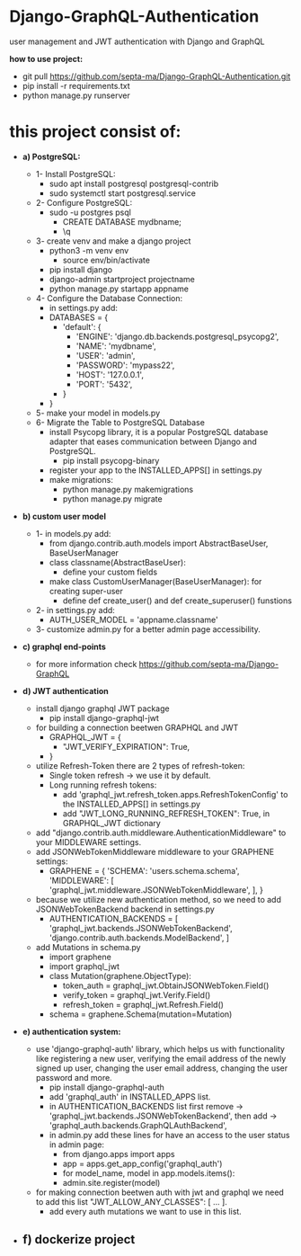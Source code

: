 # Django-GraphQL-Authentication
user management and JWT authentication with Django and GraphQL

**how to use project:**
- git pull https://github.com/septa-ma/Django-GraphQL-Authentication.git
- pip install -r requirements.txt
- python manage.py runserver
    
# this project consist of:

- **a) PostgreSQL:**
    - 1- Install PostgreSQL: 
        - sudo apt install postgresql postgresql-contrib
        - sudo systemctl start postgresql.service
    - 2- Configure PostgreSQL:
        - sudo -u postgres psql
            - CREATE DATABASE mydbname;
            - \q
    - 3- create venv and make a django project
        - python3 -m venv env
            - source env/bin/activate
        - pip install django
        - django-admin startproject projectname
        - python manage.py startapp appname
    - 4- Configure the Database Connection:
        - in settings.py add:
        - DATABASES = {
            - 'default': {
                - 'ENGINE': 'django.db.backends.postgresql_psycopg2',
                - 'NAME': 'mydbname', 
                - 'USER': 'admin', 
                - 'PASSWORD': 'mypass22',
                - 'HOST': '127.0.0.1', 
                - 'PORT': '5432',
            - }
        - }
    - 5- make your model in models.py
    - 6- Migrate the Table to PostgreSQL Database
        - install Psycopg library, it is a popular PostgreSQL database adapter that eases communication between Django and PostgreSQL.
            - pip install psycopg-binary
        - register your app to the INSTALLED_APPS[] in settings.py
        - make migrations:
            - python manage.py makemigrations
            - python manage.py migrate

- **b) custom user model**
    - 1- in models.py add:
        - from django.contrib.auth.models import AbstractBaseUser, BaseUserManager
        - class classname(AbstractBaseUser):
            - define your custom fields
        - make class CustomUserManager(BaseUserManager): for creating super-user
            - define def create_user() and def create_superuser() funstions
    - 2- in settings.py add:
        - AUTH_USER_MODEL = 'appname.classname'
    - 3- customize admin.py for a better admin page accessibility.

- **c) graphql end-points**
    - for more information check https://github.com/septa-ma/Django-GraphQL

- **d) JWT authentication**
    - install django graphql JWT package
        - pip install django-graphql-jwt
    - for building a connection beetwen GRAPHQL and JWT
        -   GRAPHQL_JWT = {
            -    "JWT_VERIFY_EXPIRATION": True,
        -   }
    - utilize Refresh-Token there are 2 types of refresh-token:
        - Single token refresh -> we use it by default.
        - Long running refresh tokens:
            - add 'graphql_jwt.refresh_token.apps.RefreshTokenConfig' to the INSTALLED_APPS[] in settings.py
            - add "JWT_LONG_RUNNING_REFRESH_TOKEN": True, in GRAPHQL_JWT dictionary
    - add "django.contrib.auth.middleware.AuthenticationMiddleware" to your MIDDLEWARE settings.
    - add JSONWebTokenMiddleware middleware to your GRAPHENE settings:
        - GRAPHENE = {
            'SCHEMA': 'users.schema.schema',
            'MIDDLEWARE': [
                'graphql_jwt.middleware.JSONWebTokenMiddleware',
            ],
        } 
    - because we utilize new authentication method, so we need to add JSONWebTokenBackend backend in settings.py
        - AUTHENTICATION_BACKENDS = [
            'graphql_jwt.backends.JSONWebTokenBackend',
            'django.contrib.auth.backends.ModelBackend',
        ]
    - add Mutations in schema.py
        - import graphene
        - import graphql_jwt
        - class Mutation(graphene.ObjectType):
            - token_auth = graphql_jwt.ObtainJSONWebToken.Field()
            - verify_token = graphql_jwt.Verify.Field()
            - refresh_token = graphql_jwt.Refresh.Field()
        - schema = graphene.Schema(mutation=Mutation)

- **e) authentication system:**
    - use 'django-graphql-auth' library, which helps us with functionality like registering a new user, verifying the email address of the newly signed up user, changing the user email address, changing the user password and more.
        - pip install django-graphql-auth
        - add 'graphql_auth' in INSTALLED_APPS list.
        - in AUTHENTICATION_BACKENDS list first remove -> 'graphql_jwt.backends.JSONWebTokenBackend', then add -> 'graphql_auth.backends.GraphQLAuthBackend', 
        - in admin.py add these lines for have an access to the user status in admin page:
            - from django.apps import apps
            - app = apps.get_app_config('graphql_auth')
            - for model_name, model in app.models.items():
            - admin.site.register(model)
    - for making connection beetwen auth with jwt and graphql we need to add this list "JWT_ALLOW_ANY_CLASSES": [ ... ].
        - add every auth mutations we want to use in this list.
    
- **f) dockerize project**
    - 